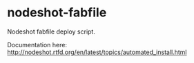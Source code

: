 nodeshot-fabfile
================

Nodeshot fabfile deploy script.

Documentation here: http://nodeshot.rtfd.org/en/latest/topics/automated_install.html
